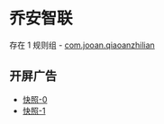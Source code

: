 # 乔安智联

存在 1 规则组 - [com.jooan.qiaoanzhilian](/src/apps/com.jooan.qiaoanzhilian.ts)

## 开屏广告

- [快照-0](https://i.gkd.li/import/13197473)
- [快照-1](https://i.gkd.li/import/13223790)
